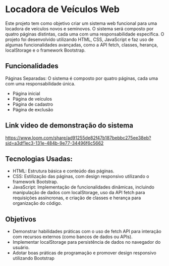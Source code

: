 
# Locadora de Veículos Web
Este projeto tem como objetivo criar um sistema web funcional para uma locadora de veículos novos e seminovos. O sistema será composto por quatro páginas distintas, cada uma com uma responsabilidade específica. O projeto foi desenvolvido utilizando HTML, CSS, JavaScript e faz uso de algumas funcionalidades avançadas, como a API fetch, classes, herança, localStorage e o framework Bootstrap.

## Funcionalidades
Páginas Separadas: O sistema é composto por quatro páginas, cada uma com uma responsabilidade única.

- Página inicial
- Página de veículos
- Página de cadastro
- Página de exclusão

## Link video de demonstração do sistema

https://www.loom.com/share/ad91255de82f47b187bebbc275ee38eb?sid=a3df1ec3-131e-484b-9e77-34496f6c5662

## Tecnologias Usadas:

- HTML: Estrutura básica e conteúdo das páginas.
- CSS: Estilização das páginas, com design responsivo utilizando o framework Bootstrap.
- JavaScript: Implementação de funcionalidades dinâmicas, incluindo manipulação de dados com localStorage, uso da API fetch para requisições assíncronas, e criação de classes e herança para organização do código.

## Objetivos
- Demonstrar habilidades práticas com o uso de fetch API para interação com recursos externos (como bancos de dados ou APIs).
- Implementar localStorage para persistência de dados no navegador do usuário.
- Adotar boas práticas de programação e promover design responsivo utilizando Bootstrap
